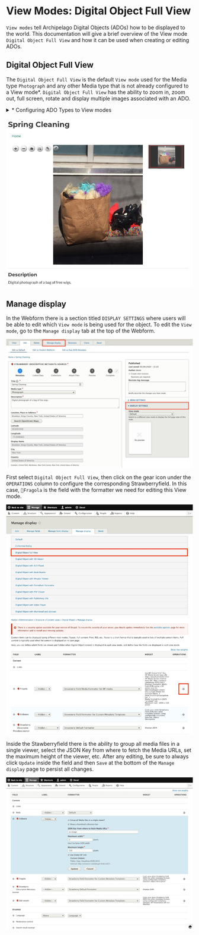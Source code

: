 # View Modes: Digital Object Full View

`View modes` tell Archipelago Digital Objects (ADOs) how to be displayed to the world. This documentation will give a brief overview of the View mode `Digital Object Full View` and how it can be used when creating or editing ADOs.

## Digital Object Full View
The `Digital Object Full View` is the default `View mode` used for the Media type `Photograph` and any other Media type that is not already configured to a View mode*. `Digital Object Full View` has the ability to zoom in, zoom out, full screen, rotate and display multiple images associated with an ADO.

<details><summary>* Configuring ADO Types to View modes </summary>
<div>

The **ADO Type to View mode Mapping** page can be accessed at */admin/config/archipelago/viewmode_mapping*.
This page will allow users to configure which `View mode` is used by default via the JSON key `type`.

![ADO to View Mode Mapping](../imgs/digital-object-full-view/00_ado-type-to-view-mode-mapping.jpg)

</div>
</details></p>

![Image Viewer](../imgs/digital-object-full-view/01_imageviewer.jpg)

## Manage display
In the Webform there is a section titled `DISPLAY SETTINGS` where users will be able to edit which `View mode` is being used for the object. To edit the `View mode`, go to the `Manage display` tab at the top of the Webform.

![Display Settings](../imgs/digital-object-full-view/02_displaysettings.jpg)

First select `Digital Object Full View`, then click on the gear icon under the `OPERATIONS` column to configure the corresponding Strawberryfield. In this case, `🍓Fragola` is the field with the formatter we need for editing this View mode.

![Manage Display](../imgs/digital-object-full-view/03_managedisplay.jpg)

Inside the Stawberryfield there is the ability to group all media files in a single viewer, select the JSON Key from where to fetch the Media URLs, set the maximum height of the viewer, etc. After any editing, be sure to always click `Update` inside the field and then `Save` at the bottom of the `Manage display` page to persist all changes.

![Fragola](../imgs/digital-object-full-view/04_fragola.jpg)
